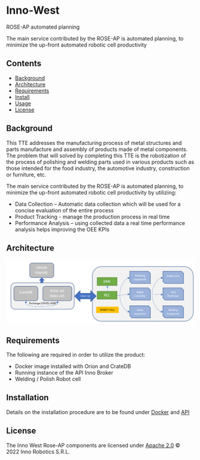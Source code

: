 # Inno-West
 ROSE-AP automated planning

The main service contributed by the ROSE-AP is automated planning, to minimize the up-front automated robotic cell productivity 

## Contents

-   [Background](#background)
-   [Architecture](#architecture)
-   [Requirements](#requirements)
-   [Install](#install)
-   [Usage](#usage)
-   [License](#license)

## Background

This TTE addresses the manufacturing process of metal structures and parts manufacture and assembly of products made of metal components. The problem that will solved by completing this TTE is the robotization of the process of polishing and welding parts used in various products such as those intended for the food industry, the automotive industry, construction or furniture, etc.

The main service contributed by the ROSE-AP is automated planning, to minimize the up-front automated robotic cell productivity by utilizing:
-	Data Collection – Automatic data collection which will be used for a concise evaluation of the entire process
-	Product Tracking - manage the production process in real time
-	Performance Analysis – using collected data a real time performance analysis helps improving the OEE KPIs


## Architecture

<img width="1000" alt="Architecture" src="docs/architecture.png">


## Requirements

The following are required in order to utilize the product:
- Docker image installed with Orion and CrateDB
- Running instance of the API Inno Broker
- Welding / Polish Robot cell

## Installation

Details on the installation procedure are to be found under [Docker](/docker/) and [API](/api/)

## License
The Inno West Rose-AP components are licensed under [Apache 2.0](/LICENSE) © 2022 Inno Robotics S.R.L.
